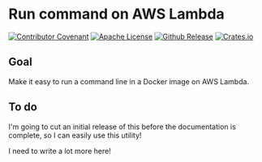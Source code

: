 # Run command on AWS Lambda

[![Contributor Covenant](https://img.shields.io/badge/Contributor%20Covenant-v2.1%20adopted-ff69b4.svg)](CODE_OF_CONDUCT.md)
[![Apache License](https://img.shields.io/github/license/bruceadams/run-command-on-aws-lambda?logo=apache)](LICENSE)
[![Github Release](https://img.shields.io/github/v/release/bruceadams/run-command-on-aws-lambda?logo=github)](https://github.com/bruceadams/run-command-on-aws-lambda/releases)
[![Crates.io](https://img.shields.io/crates/v/run-command-on-aws-lambda?logo=rust)](https://crates.io/crates/run-command-on-aws-lambda)

## Goal

Make it easy to run a command line in a Docker image on AWS Lambda.

## To do

I'm going to cut an initial release of this before the documentation
is complete, so I can easily use this utility!

I need to write a lot more here!
